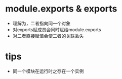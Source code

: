 # module.exports & exports
- 理解为，二者指向同一个对象
- 对exports赋成员会同时赋给module.exports
- 对二者直接赋值会使二者的关联丢失
# tips
- 同一个模块在运行时之存在一个实例